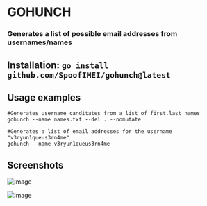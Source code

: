 # GOHUNCH
### Generates a list of possible email addresses from usernames/names
## Installation: `go install github.com/SpoofIMEI/gohunch@latest`
## Usage examples
```
#Generates username canditates from a list of first.last names
gohunch --name names.txt --del . --nomutate

#Generates a list of email addresses for the username "v3ryun1queus3rn4me"
gohunch --name v3ryun1queus3rn4me
```
## Screenshots
![image](https://github.com/SpoofIMEI/gohunch/assets/72181445/3345ac1c-be99-41bd-a37d-4e0a31b53adc)

![image](https://github.com/SpoofIMEI/gohunch/assets/72181445/f5143576-81c1-4e2a-abae-2c4986df2fc8)
